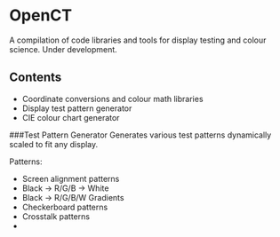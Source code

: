 # OpenCT
A compilation of code libraries and tools for display testing and colour science. Under development.


## Contents
- Coordinate conversions and colour math libraries
- Display test pattern generator
- CIE colour chart generator

###Test Pattern Generator
Generates various test patterns dynamically scaled to fit any display.

Patterns:
- Screen alignment patterns
- Black -> R/G/B -> White
- Black -> R/G/B/W Gradients
- Checkerboard patterns
- Crosstalk patterns
- 